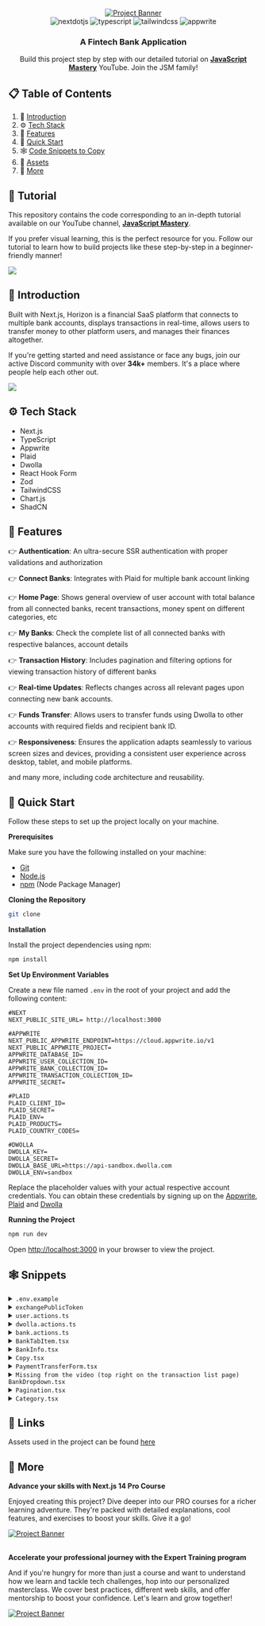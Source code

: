 <div align="center">
  <br />
    <a href="https://youtu.be/PuOVqP_cjkE?feature=shared" target="_blank">
      <img src="" alt="Project Banner">
    </a>
  <br />
  
  <div>
    <img src="https://img.shields.io/badge/-Next_JS-black?style=for-the-badge&logoColor=white&logo=nextdotjs&color=000000" alt="nextdotjs" />
    <img src="https://img.shields.io/badge/-TypeScript-black?style=for-the-badge&logoColor=white&logo=typescript&color=3178C6" alt="typescript" />
    <img src="https://img.shields.io/badge/-Tailwind_CSS-black?style=for-the-badge&logoColor=white&logo=tailwindcss&color=06B6D4" alt="tailwindcss" />
    <img src="https://img.shields.io/badge/-Appwrite-black?style=for-the-badge&logoColor=white&logo=appwrite&color=FD366E" alt="appwrite" />
  </div>

  <h3 align="center">A Fintech Bank Application</h3>

   <div align="center">
     Build this project step by step with our detailed tutorial on <a href="https://www.youtube.com/@javascriptmastery/videos" target="_blank"><b>JavaScript Mastery</b></a> YouTube. Join the JSM family!
    </div>
</div>

## 📋 <a name="table">Table of Contents</a>

1. 🤖 [Introduction](#introduction)
2. ⚙️ [Tech Stack](#tech-stack)
3. 🔋 [Features](#features)
4. 🤸 [Quick Start](#quick-start)
5. 🕸️ [Code Snippets to Copy](#snippets)
6. 🔗 [Assets](#links)
7. 🚀 [More](#more)

## 🚨 Tutorial

This repository contains the code corresponding to an in-depth tutorial available on our YouTube channel, <a href="https://www.youtube.com/@javascriptmastery/videos" target="_blank"><b>JavaScript Mastery</b></a>. 

If you prefer visual learning, this is the perfect resource for you. Follow our tutorial to learn how to build projects like these step-by-step in a beginner-friendly manner!

<a href="https://youtu.be/PuOVqP_cjkE?feature=shared" target="_blank"><img src="https://github.com/sujatagunale/EasyRead/assets/151519281/1736fca5-a031-4854-8c09-bc110e3bc16d" /></a>

## <a name="introduction">🤖 Introduction</a>

Built with Next.js, Horizon is a financial SaaS platform that connects to multiple bank accounts, displays transactions in real-time, allows users to transfer money to other platform users, and manages their finances altogether. 

If you're getting started and need assistance or face any bugs, join our active Discord community with over **34k+** members. It's a place where people help each other out.

<a href="https://discord.com/invite/n6EdbFJ" target="_blank"><img src="https://github.com/sujatagunale/EasyRead/assets/151519281/618f4872-1e10-42da-8213-1d69e486d02e" /></a>

## <a name="tech-stack">⚙️ Tech Stack</a>

- Next.js
- TypeScript
- Appwrite
- Plaid
- Dwolla
- React Hook Form
- Zod
- TailwindCSS
- Chart.js
- ShadCN

## <a name="features">🔋 Features</a>

👉 **Authentication**: An ultra-secure SSR authentication with proper validations and authorization

👉 **Connect Banks**: Integrates with Plaid for multiple bank account linking

👉 **Home Page**: Shows general overview of user account with total balance from all connected banks, recent transactions, money spent on different categories, etc

👉 **My Banks**: Check the complete list of all connected banks with respective balances, account details

👉 **Transaction History**: Includes pagination and filtering options for viewing transaction history of different banks

👉 **Real-time Updates**: Reflects changes across all relevant pages upon connecting new bank accounts.

👉 **Funds Transfer**: Allows users to transfer funds using Dwolla to other accounts with required fields and recipient bank ID.

👉 **Responsiveness**: Ensures the application adapts seamlessly to various screen sizes and devices, providing a consistent user experience across desktop, tablet, and mobile platforms.

and many more, including code architecture and reusability. 

## <a name="quick-start">🤸 Quick Start</a>

Follow these steps to set up the project locally on your machine.

**Prerequisites**

Make sure you have the following installed on your machine:

- [Git](https://git-scm.com/)
- [Node.js](https://nodejs.org/en)
- [npm](https://www.npmjs.com/) (Node Package Manager)

**Cloning the Repository**

```bash
git clone 
```

**Installation**

Install the project dependencies using npm:

```bash
npm install
```

**Set Up Environment Variables**

Create a new file named `.env` in the root of your project and add the following content:

```env
#NEXT
NEXT_PUBLIC_SITE_URL= http://localhost:3000

#APPWRITE
NEXT_PUBLIC_APPWRITE_ENDPOINT=https://cloud.appwrite.io/v1
NEXT_PUBLIC_APPWRITE_PROJECT=
APPWRITE_DATABASE_ID=
APPWRITE_USER_COLLECTION_ID=
APPWRITE_BANK_COLLECTION_ID=
APPWRITE_TRANSACTION_COLLECTION_ID=
APPWRITE_SECRET=

#PLAID
PLAID_CLIENT_ID=
PLAID_SECRET=
PLAID_ENV=
PLAID_PRODUCTS=
PLAID_COUNTRY_CODES=

#DWOLLA
DWOLLA_KEY=
DWOLLA_SECRET=
DWOLLA_BASE_URL=https://api-sandbox.dwolla.com
DWOLLA_ENV=sandbox

```

Replace the placeholder values with your actual respective account credentials. You can obtain these credentials by signing up on the [Appwrite](https://appwrite.io/?utm_source=youtube&utm_content=reactnative&ref=JSmastery), [Plaid](https://plaid.com/) and [Dwolla](https://www.dwolla.com/)

**Running the Project**

```bash
npm run dev
```

Open [http://localhost:3000](http://localhost:3000) in your browser to view the project.

## <a name="snippets">🕸️ Snippets</a>

<details>
<summary><code>.env.example</code></summary>

```env
#NEXT
NEXT_PUBLIC_SITE_URL=

#APPWRITE
NEXT_PUBLIC_APPWRITE_ENDPOINT=https://cloud.appwrite.io/v1
NEXT_PUBLIC_APPWRITE_PROJECT=
APPWRITE_DATABASE_ID=
APPWRITE_USER_COLLECTION_ID=
APPWRITE_BANK_COLLECTION_ID=
APPWRITE_TRANSACTION_COLLECTION_ID=
APPWRITE_SECRET=

#PLAID
PLAID_CLIENT_ID=
PLAID_SECRET=
PLAID_ENV=sandbox
PLAID_PRODUCTS=auth,transactions,identity
PLAID_COUNTRY_CODES=US,CA

#DWOLLA
DWOLLA_KEY=
DWOLLA_SECRET=
DWOLLA_BASE_URL=https://api-sandbox.dwolla.com
DWOLLA_ENV=sandbox
```

</details>

<details>
<summary><code>exchangePublicToken</code></summary>

```typescript
// This function exchanges a public token for an access token and item ID
export const exchangePublicToken = async ({
  publicToken,
  user,
}: exchangePublicTokenProps) => {
  try {
    // Exchange public token for access token and item ID
    const response = await plaidClient.itemPublicTokenExchange({
      public_token: publicToken,
    });

    const accessToken = response.data.access_token;
    const itemId = response.data.item_id;

    // Get account information from Plaid using the access token
    const accountsResponse = await plaidClient.accountsGet({
      access_token: accessToken,
    });

    const accountData = accountsResponse.data.accounts[0];

    // Create a processor token for Dwolla using the access token and account ID
    const request: ProcessorTokenCreateRequest = {
      access_token: accessToken,
      account_id: accountData.account_id,
      processor: "dwolla" as ProcessorTokenCreateRequestProcessorEnum,
    };

    const processorTokenResponse =
      await plaidClient.processorTokenCreate(request);
    const processorToken = processorTokenResponse.data.processor_token;

    // Create a funding source URL for the account using the Dwolla customer ID, processor token, and bank name
    const fundingSourceUrl = await addFundingSource({
      dwollaCustomerId: user.dwollaCustomerId,
      processorToken,
      bankName: accountData.name,
    });

    // If the funding source URL is not created, throw an error
    if (!fundingSourceUrl) throw Error;

    // Create a bank account using the user ID, item ID, account ID, access token, funding source URL, and sharable ID
    await createBankAccount({
      userId: user.$id,
      bankId: itemId,
      accountId: accountData.account_id,
      accessToken,
      fundingSourceUrl,
      sharableId: encryptId(accountData.account_id),
    });

    // Revalidate the path to reflect the changes
    revalidatePath("/");

    // Return a success message
    return parseStringify({
      publicTokenExchange: "complete",
    });
  } catch (error) {
    // Log any errors that occur during the process
    console.error("An error occurred while creating exchanging token:", error);
  }
};
```

</details>

<details>
<summary><code>user.actions.ts</code></summary>

```typescript
"use server";

import { revalidatePath } from "next/cache";
import { cookies } from "next/headers";
import { ID, Query } from "node-appwrite";
import {
  CountryCode,
  ProcessorTokenCreateRequest,
  ProcessorTokenCreateRequestProcessorEnum,
  Products,
} from "plaid";

import { plaidClient } from "@/lib/plaid.config";
import {
  parseStringify,
  extractCustomerIdFromUrl,
  encryptId,
} from "@/lib/utils";

import { createAdminClient, createSessionClient } from "../appwrite.config";

import { addFundingSource, createDwollaCustomer } from "./dwolla.actions";

const {
  APPWRITE_DATABASE_ID: DATABASE_ID,
  APPWRITE_USER_COLLECTION_ID: USER_COLLECTION_ID,
  APPWRITE_BANK_COLLECTION_ID: BANK_COLLECTION_ID,
} = process.env;

export const signUp = async ({ password, ...userData }: SignUpParams) => {
  let newUserAccount;

  try {
    // create appwrite user
    const { database, account } = await createAdminClient();
    newUserAccount = await account.create(
      ID.unique(),
      userData.email,
      password,
      `${userData.firstName} ${userData.lastName}`
    );

    if (!newUserAccount) throw new Error("Error creating user");

    // create dwolla customer
    const dwollaCustomerUrl = await createDwollaCustomer({
      ...userData,
      type: "personal",
    });

    if (!dwollaCustomerUrl) throw new Error("Error creating dwolla customer");
    const dwollaCustomerId = extractCustomerIdFromUrl(dwollaCustomerUrl);

    const newUser = await database.createDocument(
      DATABASE_ID!,
      USER_COLLECTION_ID!,
      ID.unique(),
      {
        ...userData,
        userId: newUserAccount.$id,
        dwollaCustomerUrl,
        dwollaCustomerId,
      }
    );

    const session = await account.createEmailPasswordSession(
      userData.email,
      password
    );

    cookies().set("appwrite-session", session.secret, {
      path: "/",
      httpOnly: true,
      sameSite: "strict",
      secure: true,
    });

    return parseStringify(newUser);
  } catch (error) {
    console.error("Error", error);

    // check if account has been created, if so, delete it
    if (newUserAccount?.$id) {
      const { user } = await createAdminClient();
      await user.delete(newUserAccount?.$id);
    }

    return null;
  }
};

export const signIn = async ({ email, password }: signInProps) => {
  try {
    const { account } = await createAdminClient();
    const session = await account.createEmailPasswordSession(email, password);

    cookies().set("appwrite-session", session.secret, {
      path: "/",
      httpOnly: true,
      sameSite: "strict",
      secure: true,
    });

    const user = await getUserInfo({ userId: session.userId });

    return parseStringify(user);
  } catch (error) {
    console.error("Error", error);
    return null;
  }
};

export const getLoggedInUser = async () => {
  try {
    const { account } = await createSessionClient();
    const result = await account.get();

    const user = await getUserInfo({ userId: result.$id });

    return parseStringify(user);
  } catch (error) {
    console.error("Error", error);
    return null;
  }
};

// CREATE PLAID LINK TOKEN
export const createLinkToken = async (user: User) => {
  try {
    const tokeParams = {
      user: {
        client_user_id: user.$id,
      },
      client_name: user.firstName + user.lastName,
      products: ["auth"] as Products[],
      language: "en",
      country_codes: ["US"] as CountryCode[],
    };

    const response = await plaidClient.linkTokenCreate(tokeParams);

    return parseStringify({ linkToken: response.data.link_token });
  } catch (error) {
    console.error(
      "An error occurred while creating a new Horizon user:",
      error
    );
  }
};

// EXCHANGE PLAID PUBLIC TOKEN
// This function exchanges a public token for an access token and item ID
export const exchangePublicToken = async ({
  publicToken,
  user,
}: exchangePublicTokenProps) => {
  try {
    // Exchange public token for access token and item ID
    const response = await plaidClient.itemPublicTokenExchange({
      public_token: publicToken,
    });

    const accessToken = response.data.access_token;
    const itemId = response.data.item_id;

    // Get account information from Plaid using the access token
    const accountsResponse = await plaidClient.accountsGet({
      access_token: accessToken,
    });

    const accountData = accountsResponse.data.accounts[0];

    // Create a processor token for Dwolla using the access token and account ID
    const request: ProcessorTokenCreateRequest = {
      access_token: accessToken,
      account_id: accountData.account_id,
      processor: "dwolla" as ProcessorTokenCreateRequestProcessorEnum,
    };

    const processorTokenResponse =
      await plaidClient.processorTokenCreate(request);
    const processorToken = processorTokenResponse.data.processor_token;

    // Create a funding source URL for the account using the Dwolla customer ID, processor token, and bank name
    const fundingSourceUrl = await addFundingSource({
      dwollaCustomerId: user.dwollaCustomerId,
      processorToken,
      bankName: accountData.name,
    });

    // If the funding source URL is not created, throw an error
    if (!fundingSourceUrl) throw Error;

    // Create a bank account using the user ID, item ID, account ID, access token, funding source URL, and sharable ID
    await createBankAccount({
      userId: user.$id,
      bankId: itemId,
      accountId: accountData.account_id,
      accessToken,
      fundingSourceUrl,
      sharableId: encryptId(accountData.account_id),
    });

    // Revalidate the path to reflect the changes
    revalidatePath("/");

    // Return a success message
    return parseStringify({
      publicTokenExchange: "complete",
    });
  } catch (error) {
    // Log any errors that occur during the process
    console.error("An error occurred while creating exchanging token:", error);
  }
};

export const getUserInfo = async ({ userId }: getUserInfoProps) => {
  try {
    const { database } = await createAdminClient();

    const user = await database.listDocuments(
      DATABASE_ID!,
      USER_COLLECTION_ID!,
      [Query.equal("userId", [userId])]
    );

    if (user.total !== 1) return null;

    return parseStringify(user.documents[0]);
  } catch (error) {
    console.error("Error", error);
    return null;
  }
};

export const createBankAccount = async ({
  accessToken,
  userId,
  accountId,
  bankId,
  fundingSourceUrl,
  sharableId,
}: createBankAccountProps) => {
  try {
    const { database } = await createAdminClient();

    const bankAccount = await database.createDocument(
      DATABASE_ID!,
      BANK_COLLECTION_ID!,
      ID.unique(),
      {
        accessToken,
        userId,
        accountId,
        bankId,
        fundingSourceUrl,
        sharableId,
      }
    );

    return parseStringify(bankAccount);
  } catch (error) {
    console.error("Error", error);
    return null;
  }
};

// get user bank accounts
export const getBanks = async ({ userId }: getBanksProps) => {
  try {
    const { database } = await createAdminClient();

    const banks = await database.listDocuments(
      DATABASE_ID!,
      BANK_COLLECTION_ID!,
      [Query.equal("userId", [userId])]
    );

    return parseStringify(banks.documents);
  } catch (error) {
    console.error("Error", error);
    return null;
  }
};

// get specific bank from bank collection by document id
export const getBank = async ({ documentId }: getBankProps) => {
  try {
    const { database } = await createAdminClient();

    const bank = await database.listDocuments(
      DATABASE_ID!,
      BANK_COLLECTION_ID!,
      [Query.equal("$id", [documentId])]
    );

    if (bank.total !== 1) return null;

    return parseStringify(bank.documents[0]);
  } catch (error) {
    console.error("Error", error);
    return null;
  }
};

// get specific bank from bank collection by account id
export const getBankByAccountId = async ({
  accountId,
}: getBankByAccountIdProps) => {
  try {
    const { database } = await createAdminClient();

    const bank = await database.listDocuments(
      DATABASE_ID!,
      BANK_COLLECTION_ID!,
      [Query.equal("accountId", [accountId])]
    );

    if (bank.total !== 1) return null;

    return parseStringify(bank.documents[0]);
  } catch (error) {
    console.error("Error", error);
    return null;
  }
};
```
  
</details>

<details>
<summary><code>dwolla.actions.ts</code></summary>

```typescript
"use server";

import { Client } from "dwolla-v2";

const getEnvironment = (): "production" | "sandbox" => {
  const environment = process.env.DWOLLA_ENV as string;

  switch (environment) {
    case "sandbox":
      return "sandbox";
    case "production":
      return "production";
    default:
      throw new Error(
        "Dwolla environment should either be set to `sandbox` or `production`"
      );
  }
};

const dwollaClient = new Client({
  environment: getEnvironment(),
  key: process.env.DWOLLA_KEY as string,
  secret: process.env.DWOLLA_SECRET as string,
});

// Create a Dwolla Funding Source using a Plaid Processor Token
export const createFundingSource = async (
  options: CreateFundingSourceOptions
) => {
  try {
    return await dwollaClient
      .post(`customers/${options.customerId}/funding-sources`, {
        name: options.fundingSourceName,
        plaidToken: options.plaidToken,
      })
      .then((res) => res.headers.get("location"));
  } catch (err) {
    console.error("Creating a Funding Source Failed: ", err);
  }
};

export const createOnDemandAuthorization = async () => {
  try {
    const onDemandAuthorization = await dwollaClient.post(
      "on-demand-authorizations"
    );
    const authLink = onDemandAuthorization.body._links;
    return authLink;
  } catch (err) {
    console.error("Creating an On Demand Authorization Failed: ", err);
  }
};

export const createDwollaCustomer = async (
  newCustomer: NewDwollaCustomerParams
) => {
  try {
    return await dwollaClient
      .post("customers", newCustomer)
      .then((res) => res.headers.get("location"));
  } catch (err) {
    console.error("Creating a Dwolla Customer Failed: ", err);
  }
};

export const createTransfer = async ({
  sourceFundingSourceUrl,
  destinationFundingSourceUrl,
  amount,
}: TransferParams) => {
  try {
    const requestBody = {
      _links: {
        source: {
          href: sourceFundingSourceUrl,
        },
        destination: {
          href: destinationFundingSourceUrl,
        },
      },
      amount: {
        currency: "USD",
        value: amount,
      },
    };
    return await dwollaClient
      .post("transfers", requestBody)
      .then((res) => res.headers.get("location"));
  } catch (err) {
    console.error("Transfer fund failed: ", err);
  }
};

export const addFundingSource = async ({
  dwollaCustomerId,
  processorToken,
  bankName,
}: AddFundingSourceParams) => {
  try {
    // create dwolla auth link
    const dwollaAuthLinks = await createOnDemandAuthorization();

    // add funding source to the dwolla customer & get the funding source url
    const fundingSourceOptions = {
      customerId: dwollaCustomerId,
      fundingSourceName: bankName,
      plaidToken: processorToken,
      _links: dwollaAuthLinks,
    };
    return await createFundingSource(fundingSourceOptions);
  } catch (err) {
    console.error("Transfer fund failed: ", err);
  }
};
```

</details>

<details>
<summary><code>bank.actions.ts</code></summary>

```typescript
"use server";

import {
  ACHClass,
  CountryCode,
  TransferAuthorizationCreateRequest,
  TransferCreateRequest,
  TransferNetwork,
  TransferType,
} from "plaid";

import { plaidClient } from "../plaid.config";
import { parseStringify } from "../utils";

import { getTransactionsByBankId } from "./transaction.actions";
import { getBanks, getBank } from "./user.actions";

// Get multiple bank accounts
export const getAccounts = async ({ userId }: getAccountsProps) => {
  try {
    // get banks from db
    const banks = await getBanks({ userId });

    const accounts = await Promise.all(
      banks?.map(async (bank: Bank) => {
        // get each account info from plaid
        const accountsResponse = await plaidClient.accountsGet({
          access_token: bank.accessToken,
        });
        const accountData = accountsResponse.data.accounts[0];

        // get institution info from plaid
        const institution = await getInstitution({
          institutionId: accountsResponse.data.item.institution_id!,
        });

        const account = {
          id: accountData.account_id,
          availableBalance: accountData.balances.available!,
          currentBalance: accountData.balances.current!,
          institutionId: institution.institution_id,
          name: accountData.name,
          officialName: accountData.official_name,
          mask: accountData.mask!,
          type: accountData.type as string,
          subtype: accountData.subtype! as string,
          appwriteItemId: bank.$id,
          sharableId: bank.sharableId,
        };

        return account;
      })
    );

    const totalBanks = accounts.length;
    const totalCurrentBalance = accounts.reduce((total, account) => {
      return total + account.currentBalance;
    }, 0);

    return parseStringify({ data: accounts, totalBanks, totalCurrentBalance });
  } catch (error) {
    console.error("An error occurred while getting the accounts:", error);
  }
};

// Get one bank account
export const getAccount = async ({ appwriteItemId }: getAccountProps) => {
  try {
    // get bank from db
    const bank = await getBank({ documentId: appwriteItemId });

    // get account info from plaid
    const accountsResponse = await plaidClient.accountsGet({
      access_token: bank.accessToken,
    });
    const accountData = accountsResponse.data.accounts[0];

    // get transfer transactions from appwrite
    const transferTransactionsData = await getTransactionsByBankId({
      bankId: bank.$id,
    });

    const transferTransactions = transferTransactionsData.documents.map(
      (transferData: Transaction) => ({
        id: transferData.$id,
        name: transferData.name!,
        amount: transferData.amount!,
        date: transferData.$createdAt,
        paymentChannel: transferData.channel,
        category: transferData.category,
        type: transferData.senderBankId === bank.$id ? "debit" : "credit",
      })
    );

    // get institution info from plaid
    const institution = await getInstitution({
      institutionId: accountsResponse.data.item.institution_id!,
    });

    const transactions = await getTransactions({
      accessToken: bank?.accessToken,
    });

    const account = {
      id: accountData.account_id,
      availableBalance: accountData.balances.available!,
      currentBalance: accountData.balances.current!,
      institutionId: institution.institution_id,
      name: accountData.name,
      officialName: accountData.official_name,
      mask: accountData.mask!,
      type: accountData.type as string,
      subtype: accountData.subtype! as string,
      appwriteItemId: bank.$id,
    };

    // sort transactions by date such that the most recent transaction is first
    const allTransactions = [...transactions, ...transferTransactions].sort(
      (a, b) => new Date(b.date).getTime() - new Date(a.date).getTime()
    );

    return parseStringify({
      data: account,
      transactions: allTransactions,
    });
  } catch (error) {
    console.error("An error occurred while getting the account:", error);
  }
};

// Get bank info
export const getInstitution = async ({
  institutionId,
}: getInstitutionProps) => {
  try {
    const institutionResponse = await plaidClient.institutionsGetById({
      institution_id: institutionId,
      country_codes: ["US"] as CountryCode[],
    });

    const intitution = institutionResponse.data.institution;

    return parseStringify(intitution);
  } catch (error) {
    console.error("An error occurred while getting the accounts:", error);
  }
};

// Get transactions
export const getTransactions = async ({
  accessToken,
}: getTransactionsProps) => {
  let hasMore = true;
  let transactions: any = [];

  try {
    // Iterate through each page of new transaction updates for item
    while (hasMore) {
      const response = await plaidClient.transactionsSync({
        access_token: accessToken,
      });

      const data = response.data;

      transactions = response.data.added.map((transaction) => ({
        id: transaction.transaction_id,
        name: transaction.name,
        paymentChannel: transaction.payment_channel,
        type: transaction.payment_channel,
        accountId: transaction.account_id,
        amount: transaction.amount,
        pending: transaction.pending,
        category: transaction.category ? transaction.category[0] : "",
        date: transaction.date,
        image: transaction.logo_url,
      }));

      hasMore = data.has_more;
    }

    return parseStringify(transactions);
  } catch (error) {
    console.error("An error occurred while getting the accounts:", error);
  }
};

// Create Transfer
export const createTransfer = async () => {
  const transferAuthRequest: TransferAuthorizationCreateRequest = {
    access_token: "access-sandbox-cddd20c1-5ba8-4193-89f9-3a0b91034c25",
    account_id: "Zl8GWV1jqdTgjoKnxQn1HBxxVBanm5FxZpnQk",
    funding_account_id: "442d857f-fe69-4de2-a550-0c19dc4af467",
    type: "credit" as TransferType,
    network: "ach" as TransferNetwork,
    amount: "10.00",
    ach_class: "ppd" as ACHClass,
    user: {
      legal_name: "Anne Charleston",
    },
  };
  try {
    const transferAuthResponse =
      await plaidClient.transferAuthorizationCreate(transferAuthRequest);
    const authorizationId = transferAuthResponse.data.authorization.id;

    const transferCreateRequest: TransferCreateRequest = {
      access_token: "access-sandbox-cddd20c1-5ba8-4193-89f9-3a0b91034c25",
      account_id: "Zl8GWV1jqdTgjoKnxQn1HBxxVBanm5FxZpnQk",
      description: "payment",
      authorization_id: authorizationId,
    };

    const responseCreateResponse = await plaidClient.transferCreate(
      transferCreateRequest
    );

    const transfer = responseCreateResponse.data.transfer;
    return parseStringify(transfer);
  } catch (error) {
    console.error(
      "An error occurred while creating transfer authorization:",
      error
    );
  }
};
```

</details>


<details>
<summary><code>BankTabItem.tsx</code></summary>

```typescript
"use client";

import { useSearchParams, useRouter } from "next/navigation";

import { cn, formUrlQuery } from "@/lib/utils";

export const BankTabItem = ({ account, appwriteItemId }: BankTabItemProps) => {
  const searchParams = useSearchParams();
  const router = useRouter();
  const isActive = appwriteItemId === account?.appwriteItemId;

  const handleBankChange = () => {
    const newUrl = formUrlQuery({
      params: searchParams.toString(),
      key: "id",
      value: account?.appwriteItemId,
    });
    router.push(newUrl, { scroll: false });
  };

  return (
    <div
      onClick={handleBankChange}
      className={cn(`banktab-item`, {
        " border-blue-600": isActive,
      })}
    >
      <p
        className={cn(`text-16 line-clamp-1 flex-1 font-medium text-gray-500`, {
          " text-blue-600": isActive,
        })}
      >
        {account.name}
      </p>
    </div>
  );
};
```

</details>

<details>
<summary><code>BankInfo.tsx</code></summary>

```typescript
"use client";

import Image from "next/image";
import { useSearchParams, useRouter } from "next/navigation";

import {
  cn,
  formUrlQuery,
  formatAmount,
  getAccountTypeColors,
} from "@/lib/utils";

const BankInfo = ({ account, appwriteItemId, type }: BankInfoProps) => {
  const router = useRouter();
  const searchParams = useSearchParams();

  const isActive = appwriteItemId === account?.appwriteItemId;

  const handleBankChange = () => {
    const newUrl = formUrlQuery({
      params: searchParams.toString(),
      key: "id",
      value: account?.appwriteItemId,
    });
    router.push(newUrl, { scroll: false });
  };

  const colors = getAccountTypeColors(account?.type as AccountTypes);

  return (
    <div
      onClick={handleBankChange}
      className={cn(`bank-info ${colors.bg}`, {
        "shadow-sm border-blue-700": type === "card" && isActive,
        "rounded-xl": type === "card",
        "hover:shadow-sm cursor-pointer": type === "card",
      })}
    >
      <figure
        className={`flex-center h-fit rounded-full bg-blue-100 ${colors.lightBg}`}
      >
        <Image
          src="/icons/connect-bank.svg"
          width={20}
          height={20}
          alt={account.subtype}
          className="m-2 min-w-5"
        />
      </figure>
      <div className="flex w-full flex-1 flex-col justify-center gap-1">
        <div className="bank-info_content">
          <h2
            className={`text-16 line-clamp-1 flex-1 font-bold text-blue-900 ${colors.title}`}
          >
            {account.name}
          </h2>
          {type === "full" && (
            <p
              className={`text-12 rounded-full px-3 py-1 font-medium text-blue-700 ${colors.subText} ${colors.lightBg}`}
            >
              {account.subtype}
            </p>
          )}
        </div>

        <p className={`text-16 font-medium text-blue-700 ${colors.subText}`}>
          {formatAmount(account.currentBalance)}
        </p>
      </div>
    </div>
  );
};

export default BankInfo;
```

</details>

<details>
<summary><code>Copy.tsx</code></summary>

```typescript
"use client";
import { useState } from "react";

import { Button } from "./ui/button";

const Copy = ({ title }: { title: string }) => {
  const [hasCopied, setHasCopied] = useState(false);

  const copyToClipboard = () => {
    navigator.clipboard.writeText(title);
    setHasCopied(true);

    setTimeout(() => {
      setHasCopied(false);
    }, 2000);
  };

  return (
    <Button
      data-state="closed"
      className="mt-3 flex max-w-[320px] gap-4"
      variant="secondary"
      onClick={copyToClipboard}
    >
      <p className="line-clamp-1 w-full max-w-full text-xs font-medium text-black-2">
        {title}
      </p>

      {!hasCopied ? (
        <svg
          xmlns="http://www.w3.org/2000/svg"
          width="24"
          height="24"
          viewBox="0 0 24 24"
          fill="none"
          stroke="currentColor"
          stroke-width="2"
          stroke-linecap="round"
          stroke-linejoin="round"
          className="mr-2 size-4"
        >
          <rect width="14" height="14" x="8" y="8" rx="2" ry="2"></rect>
          <path d="M4 16c-1.1 0-2-.9-2-2V4c0-1.1.9-2 2-2h10c1.1 0 2 .9 2 2"></path>
        </svg>
      ) : (
        <svg
          xmlns="http://www.w3.org/2000/svg"
          width="24"
          height="24"
          viewBox="0 0 24 24"
          fill="none"
          stroke="currentColor"
          stroke-width="2"
          stroke-linecap="round"
          stroke-linejoin="round"
          className="mr-2 size-4"
        >
          <polyline points="20 6 9 17 4 12"></polyline>
        </svg>
      )}
    </Button>
  );
};

export default Copy;
```

</details>

<details>
<summary><code>PaymentTransferForm.tsx</code></summary>

```typescript
"use client";

import { zodResolver } from "@hookform/resolvers/zod";
import { Loader2 } from "lucide-react";
import { useRouter } from "next/navigation";
import { useState } from "react";
import { useForm } from "react-hook-form";
import * as z from "zod";

import { createTransfer } from "@/lib/actions/dwolla.actions";
import { createTransaction } from "@/lib/actions/transaction.actions";
import { getBank, getBankByAccountId } from "@/lib/actions/user.actions";
import { decryptId } from "@/lib/utils";

import { BankDropdown } from "./bank/BankDropdown";
import { Button } from "./ui/button";
import {
  Form,
  FormControl,
  FormDescription,
  FormField,
  FormItem,
  FormLabel,
  FormMessage,
} from "./ui/form";
import { Input } from "./ui/input";
import { Textarea } from "./ui/textarea";

const formSchema = z.object({
  email: z.string().email("Invalid email address"),
  name: z.string().min(4, "Transfer note is too short"),
  amount: z.string().min(4, "Amount is too short"),
  senderBank: z.string().min(4, "Please select a valid bank account"),
  sharableId: z.string().min(8, "Please select a valid sharable Id"),
});

const PaymentTransferForm = ({ accounts }: PaymentTransferFormProps) => {
  const router = useRouter();
  const [isLoading, setIsLoading] = useState(false);

  const form = useForm<z.infer<typeof formSchema>>({
    resolver: zodResolver(formSchema),
    defaultValues: {
      name: "",
      email: "",
      amount: "",
      senderBank: "",
      sharableId: "",
    },
  });

  const submit = async (data: z.infer<typeof formSchema>) => {
    setIsLoading(true);

    try {
      const receiverAccountId = decryptId(data.sharableId);
      const receiverBank = await getBankByAccountId({
        accountId: receiverAccountId,
      });
      const senderBank = await getBank({ documentId: data.senderBank });

      const transferParams = {
        sourceFundingSourceUrl: senderBank.fundingSourceUrl,
        destinationFundingSourceUrl: receiverBank.fundingSourceUrl,
        amount: data.amount,
      };
      // create transfer
      const transfer = await createTransfer(transferParams);

      // create transfer transaction
      if (transfer) {
        const transaction = {
          name: data.name,
          amount: data.amount,
          senderId: senderBank.userId.$id,
          senderBankId: senderBank.$id,
          receiverId: receiverBank.userId.$id,
          receiverBankId: receiverBank.$id,
          email: data.email,
        };

        const newTransaction = await createTransaction(transaction);

        if (newTransaction) {
          form.reset();
          router.push("/");
        }
      }
    } catch (error) {
      console.error("Submitting create transfer request failed: ", error);
    }

    setIsLoading(false);
  };

  return (
    <Form {...form}>
      <form onSubmit={form.handleSubmit(submit)} className="flex flex-col">
        <FormField
          control={form.control}
          name="senderBank"
          render={() => (
            <FormItem className="border-t border-gray-200">
              <div className="payment-transfer_form-item pb-6 pt-5">
                <div className="payment-transfer_form-content">
                  <FormLabel className="text-14 font-medium text-gray-700">
                    Select Source Bank
                  </FormLabel>
                  <FormDescription className="text-12 font-normal text-gray-600">
                    Select the bank account you want to transfer funds from
                  </FormDescription>
                </div>
                <div className="flex w-full flex-col">
                  <FormControl>
                    <BankDropdown
                      accounts={accounts}
                      setValue={form.setValue}
                      otherStyles="!w-full"
                    />
                  </FormControl>
                  <FormMessage className="text-12 text-red-500" />
                </div>
              </div>
            </FormItem>
          )}
        />

        <FormField
          control={form.control}
          name="name"
          render={({ field }) => (
            <FormItem className="border-t border-gray-200">
              <div className="payment-transfer_form-item pb-6 pt-5">
                <div className="payment-transfer_form-content">
                  <FormLabel className="text-14 font-medium text-gray-700">
                    Transfer Note (Optional)
                  </FormLabel>
                  <FormDescription className="text-12 font-normal text-gray-600">
                    Please provide any additional information or instructions
                    related to the transfer
                  </FormDescription>
                </div>
                <div className="flex w-full flex-col">
                  <FormControl>
                    <Textarea
                      placeholder="Write a short note here"
                      className="input-class"
                      {...field}
                    />
                  </FormControl>
                  <FormMessage className="text-12 text-red-500" />
                </div>
              </div>
            </FormItem>
          )}
        />

        <div className="payment-transfer_form-details">
          <h2 className="text-18 font-semibold text-gray-900">
            Bank account details
          </h2>
          <p className="text-16 font-normal text-gray-600">
            Enter the bank account details of the recipient
          </p>
        </div>

        <FormField
          control={form.control}
          name="email"
          render={({ field }) => (
            <FormItem className="border-t border-gray-200">
              <div className="payment-transfer_form-item py-5">
                <FormLabel className="text-14 w-full max-w-[280px] font-medium text-gray-700">
                  Recipient&apos;s Email Address
                </FormLabel>
                <div className="flex w-full flex-col">
                  <FormControl>
                    <Input
                      placeholder="ex: johndoe@gmail.com"
                      className="input-class"
                      {...field}
                    />
                  </FormControl>
                  <FormMessage className="text-12 text-red-500" />
                </div>
              </div>
            </FormItem>
          )}
        />

        <FormField
          control={form.control}
          name="sharableId"
          render={({ field }) => (
            <FormItem className="border-t border-gray-200">
              <div className="payment-transfer_form-item pb-5 pt-6">
                <FormLabel className="text-14 w-full max-w-[280px] font-medium text-gray-700">
                  Receiver&apos;s Plaid Sharable Id
                </FormLabel>
                <div className="flex w-full flex-col">
                  <FormControl>
                    <Input
                      placeholder="Enter the public account number"
                      className="input-class"
                      {...field}
                    />
                  </FormControl>
                  <FormMessage className="text-12 text-red-500" />
                </div>
              </div>
            </FormItem>
          )}
        />

        <FormField
          control={form.control}
          name="amount"
          render={({ field }) => (
            <FormItem className="border-y border-gray-200">
              <div className="payment-transfer_form-item py-5">
                <FormLabel className="text-14 w-full max-w-[280px] font-medium text-gray-700">
                  Amount
                </FormLabel>
                <div className="flex w-full flex-col">
                  <FormControl>
                    <Input
                      placeholder="ex: 5.00"
                      className="input-class"
                      {...field}
                    />
                  </FormControl>
                  <FormMessage className="text-12 text-red-500" />
                </div>
              </div>
            </FormItem>
          )}
        />

        <div className="payment-transfer_btn-box">
          <Button type="submit" className="payment-transfer_btn">
            {isLoading ? (
              <>
                <Loader2 size={20} className="animate-spin" /> &nbsp; Sending...
              </>
            ) : (
              "Transfer Funds"
            )}
          </Button>
        </div>
      </form>
    </Form>
  );
};

export default PaymentTransferForm;
```

</details>

<details>
<summary><code>Missing from the video (top right on the transaction list page) BankDropdown.tsx</code></summary>

```typescript
"use client";

import Image from "next/image";
import { useSearchParams, useRouter } from "next/navigation";
import { useState } from "react";

import {
  Select,
  SelectContent,
  SelectGroup,
  SelectItem,
  SelectLabel,
  SelectTrigger,
} from "@/components/ui/select";
import { formUrlQuery, formatAmount } from "@/lib/utils";

export const BankDropdown = ({
  accounts = [],
  setValue,
  otherStyles,
}: BankDropdownProps) => {
  const searchParams = useSearchParams();
  const router = useRouter();
  const [selected, setSeclected] = useState(accounts[0]);

  const handleBankChange = (id: string) => {
    const account = accounts.find((account) => account.appwriteItemId === id)!;

    setSeclected(account);
    const newUrl = formUrlQuery({
      params: searchParams.toString(),
      key: "id",
      value: id,
    });
    router.push(newUrl, { scroll: false });

    if (setValue) {
      setValue("senderBank", id);
    }
  };

  return (
    <Select
      defaultValue={selected.id}
      onValueChange={(value) => handleBankChange(value)}
    >
      <SelectTrigger
        className={`flex w-full gap-3 md:w-[300px] ${otherStyles}`}
      >
        <Image
          src="icons/credit-card.svg"
          width={20}
          height={20}
          alt="account"
        />
        <p className="line-clamp-1 w-full text-left">{selected.name}</p>
      </SelectTrigger>
      <SelectContent
        className={`w-full md:w-[300px] ${otherStyles}`}
        align="end"
      >
        <SelectGroup>
          <SelectLabel className="py-2 font-normal text-gray-500">
            Select a bank to display
          </SelectLabel>
          {accounts.map((account: Account) => (
            <SelectItem
              key={account.id}
              value={account.appwriteItemId}
              className="cursor-pointer border-t"
            >
              <div className="flex flex-col ">
                <p className="text-16 font-medium">{account.name}</p>
                <p className="text-14 font-medium text-blue-600">
                  {formatAmount(account.currentBalance)}
                </p>
              </div>
            </SelectItem>
          ))}
        </SelectGroup>
      </SelectContent>
    </Select>
  );
};
```
  
</details>

<details>
<summary><code>Pagination.tsx</code></summary>

```typescript
"use client";

import Image from "next/image";
import { useRouter, useSearchParams } from "next/navigation";

import { Button } from "@/components/ui/button";
import { formUrlQuery } from "@/lib/utils";

export const Pagination = ({ page, totalPages }: PaginationProps) => {
  const router = useRouter();
  const searchParams = useSearchParams()!;

  const handleNavigation = (type: "prev" | "next") => {
    const pageNumber = type === "prev" ? page - 1 : page + 1;

    const newUrl = formUrlQuery({
      params: searchParams.toString(),
      key: "page",
      value: pageNumber.toString(),
    });

    router.push(newUrl, { scroll: false });
  };

  return (
    <div className="flex justify-between gap-3">
      <Button
        size="lg"
        variant="ghost"
        className="p-0 hover:bg-transparent"
        onClick={() => handleNavigation("prev")}
        disabled={Number(page) <= 1}
      >
        <Image
          src="/icons/arrow-left.svg"
          alt="arrow"
          width={20}
          height={20}
          className="mr-2"
        />
        Prev
      </Button>
      <p className="text-14 flex items-center px-2">
        {page} / {totalPages}
      </p>
      <Button
        size="lg"
        variant="ghost"
        className="p-0 hover:bg-transparent"
        onClick={() => handleNavigation("next")}
        disabled={Number(page) >= totalPages}
      >
        Next
        <Image
          src="/icons/arrow-left.svg"
          alt="arrow"
          width={20}
          height={20}
          className="ml-2 -scale-x-100"
        />
      </Button>
    </div>
  );
};
```

</details>

<details>
<summary><code>Category.tsx</code></summary>

```typescript
import Image from "next/image";

import { topCategoryStyles } from "@/constants";
import { cn } from "@/lib/utils";

import { Progress } from "./ui/progress";

export const Category = ({ category }: CategoryProps) => {
  const {
    bg,
    circleBg,
    text: { main, count },
    progress: { bg: progressBg, indicator },
    icon,
  } = topCategoryStyles[category.name as keyof typeof topCategoryStyles] ||
  topCategoryStyles.default;

  return (
    <div className={cn("gap-[18px] flex p-4 rounded-xl", bg)}>
      <figure className={cn("flex-center size-10 rounded-full", circleBg)}>
        <Image src={icon} width={20} height={20} alt={category.name} />
      </figure>
      <div className="flex w-full flex-1 flex-col gap-2">
        <div className="text-14 flex justify-between">
          <h2 className={cn("font-medium", main)}>{category.name}</h2>
          <h3 className={cn("font-normal", count)}>{category.count}</h3>
        </div>
        <Progress
          value={(category.count / category.totalCount) * 100}
          className={cn("h-2 w-full", progressBg)}
          indicatorClassName={cn("h-2 w-full", indicator)}
        />
      </div>
    </div>
  );
};
```

</details>

## <a name="links">🔗 Links</a>

Assets used in the project can be found [here](https://drive.google.com/file/d/1TVhdnD97LajGsyaiNa6sDs-ap-z1oerA/view?usp=sharing)

## <a name="more">🚀 More</a>

**Advance your skills with Next.js 14 Pro Course**

Enjoyed creating this project? Dive deeper into our PRO courses for a richer learning adventure. They're packed with detailed explanations, cool features, and exercises to boost your skills. Give it a go!

<a href="https://jsmastery.pro/next14" target="_blank">
<img src="https://github.com/sujatagunale/EasyRead/assets/151519281/557837ce-f612-4530-ab24-189e75133c71" alt="Project Banner">
</a>

<br />
<br />

**Accelerate your professional journey with the Expert Training program**

And if you're hungry for more than just a course and want to understand how we learn and tackle tech challenges, hop into our personalized masterclass. We cover best practices, different web skills, and offer mentorship to boost your confidence. Let's learn and grow together!

<a href="https://www.jsmastery.pro/masterclass" target="_blank">
<img src="https://github.com/sujatagunale/EasyRead/assets/151519281/fed352ad-f27b-400d-9b8f-c7fe628acb84" alt="Project Banner">
</a>

#
